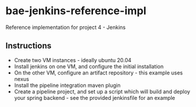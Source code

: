 # bae-jenkins-reference-impl
Reference implementation for project 4 - Jenkins

## Instructions
* Create two VM instances - ideally ubuntu 20.04
* Install jenkins on one VM, and configure the initial installation
* On the other VM, configure an artifact repository - this example uses nexus
* Install the pipeline integration maven plugin
* Create a pipeline project, and set up a script which will build and deploy your spring backend - see the provided jenkinsfile for an example
